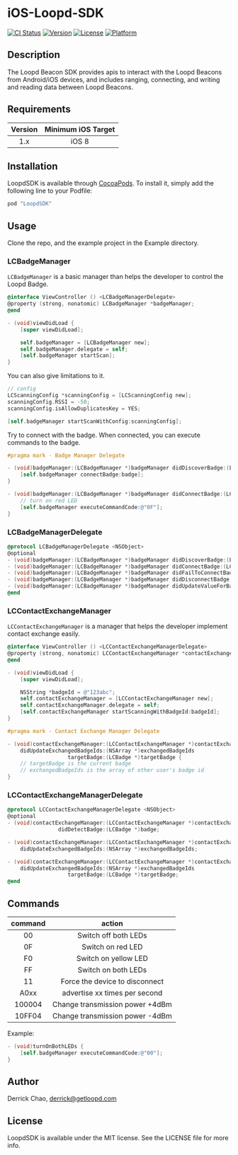 # iOS-Loopd-SDK

[![CI Status](http://img.shields.io/travis/Derrick/LoopdSDK.svg?style=flat)](https://travis-ci.org/Derrick/LoopdSDK)
[![Version](https://img.shields.io/cocoapods/v/LoopdSDK.svg?style=flat)](http://cocoapods.org/pods/LoopdSDK)
[![License](https://img.shields.io/cocoapods/l/LoopdSDK.svg?style=flat)](http://cocoapods.org/pods/LoopdSDK)
[![Platform](https://img.shields.io/cocoapods/p/LoopdSDK.svg?style=flat)](http://cocoapods.org/pods/LoopdSDK)

## Description
The Loopd Beacon SDK provides apis to interact with the Loopd Beacons from Android/iOS devices, and includes ranging, connecting, and writing and reading data between Loopd Beacons.

## Requirements
| Version | Minimum iOS Target  |
|:--------------------:|:---------------------------:|
| 1.x | iOS 8 |

## Installation

LoopdSDK is available through [CocoaPods](http://cocoapods.org). To install
it, simply add the following line to your Podfile:

```ruby
pod "LoopdSDK"
```

## Usage
Clone the repo, and the example project in the Example directory.
### LCBadgeManager
`LCBadgeManager` is a basic manager than helps the developer to control the Loopd Badge.
```objective-c
@interface ViewController () <LCBadgeManagerDelegate>
@property (strong, nonatomic) LCBadgeManager *badgeManager;
@end

- (void)viewDidLoad {
    [super viewDidLoad];

    self.badgeManager = [LCBadgeManager new];
    self.badgeManager.delegate = self;
    [self.badgeManager startScan];
}
```
You can also give limitations to it.
```objective-c
// config
LCScanningConfig *scanningConfig = [LCScanningConfig new];
scanningConfig.RSSI = -50;
scanningConfig.isAllowDuplicatesKey = YES;

[self.badgeManager startScanWithConfig:scanningConfig];
```

Try to connect with the badge.
When connected, you can execute commands to the badge.
```objective-c
#pragma mark - Badge Manager Delegate

- (void)badgeManager:(LCBadgeManager *)badgeManager didDiscoverBadge:(LCBadge *)badge {
    [self.badgeManager connectBadge:badge];
}

- (void)badgeManager:(LCBadgeManager *)badgeManager didConnectBadge:(LCBadge *)badge {
    // turn on red LED
    [self.badgeManager executeCommandCode:@"0F"];
}
```


### LCBadgeManagerDelegate
```objective-c
@protocol LCBadgeManagerDelegate <NSObject>
@optional
- (void)badgeManager:(LCBadgeManager *)badgeManager didDiscoverBadge:(LCBadge *)badge;
- (void)badgeManager:(LCBadgeManager *)badgeManager didConnectBadge:(LCBadge *)badge;
- (void)badgeManager:(LCBadgeManager *)badgeManager didFailToConnectBadge:(LCBadge *)badge error:(NSError *)error;
- (void)badgeManager:(LCBadgeManager *)badgeManager didDisconnectBadge:(LCBadge *)badge error:(NSError *)error;
- (void)badgeManager:(LCBadgeManager *)badgeManager didUpdateValueForBadge:(LCBadge *)badge;
@end
```

### LCContactExchangeManager
`LCContactExchangeManager` is a manager that helps the developer implement contact exchange easily.
```objective-c
@interface ViewController () <LCContactExchangeManagerDelegate>
@property (strong, nonatomic) LCContactExchangeManager *contactExchangeManager;
@end

- (void)viewDidLoad {
    [super viewDidLoad];

    NSString *badgeId = @"123abc";
    self.contactExchangeManager = [LCContactExchangeManager new];
    self.contactExchangeManager.delegate = self;
    [self.contactExchangeManager startScanningWithBadgeId:badgeId];
}

#pragma mark - Contact Exchange Manager Delegate

- (void)contactExchangeManager:(LCContactExchangeManager *)contactExchangeManager
    didUpdateExchangedBadgeIds:(NSArray *)exchangedBadgeIds
                   targetBadge:(LCBadge *)targetBadge {
    // targetBadge is the current badge
    // exchangedBadgeIds is the array of other user's badge id
}

```
### LCContactExchangeManagerDelegate
```objective-c
@protocol LCContactExchangeManagerDelegate <NSObject>
@optional
- (void)contactExchangeManager:(LCContactExchangeManager *)contactExchangeManager
                didDetectBadge:(LCBadge *)badge;

- (void)contactExchangeManager:(LCContactExchangeManager *)contactExchangeManager
    didUpdateExchangedBadgeIds:(NSArray *)exchangedBadgeIds;

- (void)contactExchangeManager:(LCContactExchangeManager *)contactExchangeManager
    didUpdateExchangedBadgeIds:(NSArray *)exchangedBadgeIds
                   targetBadge:(LCBadge *)targetBadge;
@end
```

## Commands
| command | action  |
|:-------:|:-------:|
| 00 | Switch off both LEDs |
| 0F | Switch on red LED |
| F0 | Switch on yellow LED |
| FF | Switch on both LEDs |
| 11 | Force the device to disconnect |
| A0xx | advertise xx times per second |
| 100004 | Change transmission power +4dBm |
| 10FF04 | Change transmission power -4dBm |

Example:
```objective-c
- (void)turnOnBothLEDs {
    [self.badgeManager executeCommandCode:@"00"];
}
```

## Author

Derrick Chao, derrick@getloopd.com

## License

LoopdSDK is available under the MIT license. See the LICENSE file for more info.
